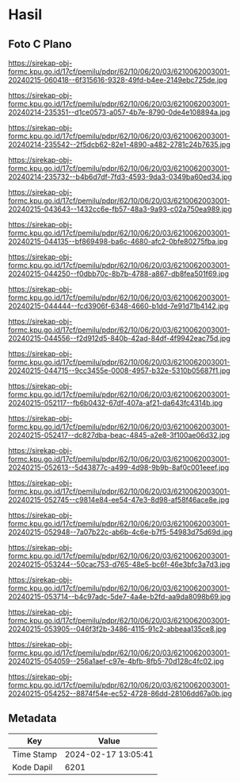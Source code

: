 # Hasil

## Foto C Plano

https://sirekap-obj-formc.kpu.go.id/17cf/pemilu/pdpr/62/10/06/20/03/6210062003001-20240215-060418--6f315616-9328-49fd-b4ee-2149ebc725de.jpg

https://sirekap-obj-formc.kpu.go.id/17cf/pemilu/pdpr/62/10/06/20/03/6210062003001-20240214-235351--d1ce0573-a057-4b7e-8790-0de4e108894a.jpg

https://sirekap-obj-formc.kpu.go.id/17cf/pemilu/pdpr/62/10/06/20/03/6210062003001-20240214-235542--2f5dcb62-82e1-4890-a482-2781c24b7635.jpg

https://sirekap-obj-formc.kpu.go.id/17cf/pemilu/pdpr/62/10/06/20/03/6210062003001-20240214-235732--b4b6d7df-7fd3-4593-9da3-0349ba60ed34.jpg

https://sirekap-obj-formc.kpu.go.id/17cf/pemilu/pdpr/62/10/06/20/03/6210062003001-20240215-043643--1432cc6e-fb57-48a3-9a93-c02a750ea989.jpg

https://sirekap-obj-formc.kpu.go.id/17cf/pemilu/pdpr/62/10/06/20/03/6210062003001-20240215-044135--bf869498-ba6c-4680-afc2-0bfe80275fba.jpg

https://sirekap-obj-formc.kpu.go.id/17cf/pemilu/pdpr/62/10/06/20/03/6210062003001-20240215-044250--f0dbb70c-8b7b-4788-a867-db8fea501f69.jpg

https://sirekap-obj-formc.kpu.go.id/17cf/pemilu/pdpr/62/10/06/20/03/6210062003001-20240215-044444--fcd3906f-6348-4660-b1dd-7e91d71b4142.jpg

https://sirekap-obj-formc.kpu.go.id/17cf/pemilu/pdpr/62/10/06/20/03/6210062003001-20240215-044556--f2d912d5-840b-42ad-84df-4f9942eac75d.jpg

https://sirekap-obj-formc.kpu.go.id/17cf/pemilu/pdpr/62/10/06/20/03/6210062003001-20240215-044715--9cc3455e-0008-4957-b32e-5310b05687f1.jpg

https://sirekap-obj-formc.kpu.go.id/17cf/pemilu/pdpr/62/10/06/20/03/6210062003001-20240215-052117--fb6b0432-67df-407a-af21-da643fc4314b.jpg

https://sirekap-obj-formc.kpu.go.id/17cf/pemilu/pdpr/62/10/06/20/03/6210062003001-20240215-052417--dc827dba-beac-4845-a2e8-3f100ae06d32.jpg

https://sirekap-obj-formc.kpu.go.id/17cf/pemilu/pdpr/62/10/06/20/03/6210062003001-20240215-052613--5d43877c-a499-4d98-9b9b-8af0c001eeef.jpg

https://sirekap-obj-formc.kpu.go.id/17cf/pemilu/pdpr/62/10/06/20/03/6210062003001-20240215-052745--c9814e84-ee54-47e3-8d98-af58f46ace8e.jpg

https://sirekap-obj-formc.kpu.go.id/17cf/pemilu/pdpr/62/10/06/20/03/6210062003001-20240215-052948--7a07b22c-ab6b-4c6e-b7f5-54983d75d69d.jpg

https://sirekap-obj-formc.kpu.go.id/17cf/pemilu/pdpr/62/10/06/20/03/6210062003001-20240215-053244--50cac753-d765-48e5-bc6f-46e3bfc3a7d3.jpg

https://sirekap-obj-formc.kpu.go.id/17cf/pemilu/pdpr/62/10/06/20/03/6210062003001-20240215-053714--b4c97adc-5de7-4a4e-b2fd-aa9da8098b69.jpg

https://sirekap-obj-formc.kpu.go.id/17cf/pemilu/pdpr/62/10/06/20/03/6210062003001-20240215-053905--046f3f2b-3486-4115-91c2-abbeaa135ce8.jpg

https://sirekap-obj-formc.kpu.go.id/17cf/pemilu/pdpr/62/10/06/20/03/6210062003001-20240215-054059--256a1aef-c97e-4bfb-8fb5-70d128c4fc02.jpg

https://sirekap-obj-formc.kpu.go.id/17cf/pemilu/pdpr/62/10/06/20/03/6210062003001-20240215-054252--8874f54e-ec52-4728-86dd-28106dd67a0b.jpg


## Metadata

| Key        | Value               |
| ---------- | ------------------- |
| Time Stamp | 2024-02-17 13:05:41 |
| Kode Dapil | 6201                |



